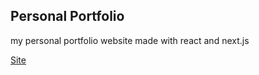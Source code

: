 ## Personal Portfolio
my personal portfolio website made with react and next.js

[Site](http://galpodlipnik.com)
